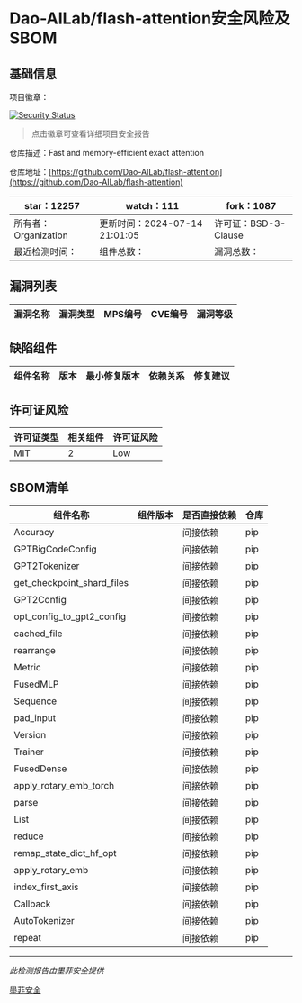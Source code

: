 # Dao-AILab/flash-attention安全风险及SBOM

## 基础信息

项目徽章：

[![Security Status](https://www.murphysec.com/platform3/v31/badge/1812557725058584576.svg)](https://www.murphysec.com/console/report/1737908191462346752/1812557725058584576)

> 点击徽章可查看详细项目安全报告

仓库描述：Fast and memory-efficient exact attention

仓库地址：[https://github.com/Dao-AILab/flash-attention](https://github.com/Dao-AILab/flash-attention)

| star：12257 | watch：111 | fork：1087 |
| ----------- | -------------- | ------------ |
| 所有者：Organization | 更新时间：2024-07-14 21:01:05 | 许可证：BSD-3-Clause |
| 最近检测时间： | 组件总数： | 漏洞总数： |




## 漏洞列表

| 漏洞名称 | 漏洞类型 | MPS编号 | CVE编号 | 漏洞等级 |
| ------- | ------ | ------- | ------ | ----- |





## 缺陷组件

| 组件名称 | 版本 | 最小修复版本 | 依赖关系 | 修复建议 |
| -------- | ---- | ------------ | -------- | -------- |





## 许可证风险

| 许可证类型 | 相关组件 | 许可证风险 |
| ---------- | -------- | ---------- |
|MIT|2|Low|




## SBOM清单

| 组件名称 | 组件版本 | 是否直接依赖 | 仓库 |
| -------- | -------- | ------------ | ---- |
|Accuracy||间接依赖|pip|
|GPTBigCodeConfig||间接依赖|pip|
|GPT2Tokenizer||间接依赖|pip|
|get_checkpoint_shard_files||间接依赖|pip|
|GPT2Config||间接依赖|pip|
|opt_config_to_gpt2_config||间接依赖|pip|
|cached_file||间接依赖|pip|
|rearrange||间接依赖|pip|
|Metric||间接依赖|pip|
|FusedMLP||间接依赖|pip|
|Sequence||间接依赖|pip|
|pad_input||间接依赖|pip|
|Version||间接依赖|pip|
|Trainer||间接依赖|pip|
|FusedDense||间接依赖|pip|
|apply_rotary_emb_torch||间接依赖|pip|
|parse||间接依赖|pip|
|List||间接依赖|pip|
|reduce||间接依赖|pip|
|remap_state_dict_hf_opt||间接依赖|pip|
|apply_rotary_emb||间接依赖|pip|
|index_first_axis||间接依赖|pip|
|Callback||间接依赖|pip|
|AutoTokenizer||间接依赖|pip|
|repeat||间接依赖|pip|


------

*此检测报告由墨菲安全提供*

[墨菲安全](www.murphysec.com)